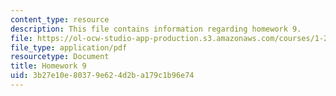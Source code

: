 ```yaml
---
content_type: resource
description: This file contains information regarding homework 9.
file: https://ol-ocw-studio-app-production.s3.amazonaws.com/courses/1-264j-database-internet-and-systems-integration-technologies-fall-2013/3b27e10e80379e624d2ba179c1b96e74_MIT1_264JF13_HW9.pdf
file_type: application/pdf
resourcetype: Document
title: Homework 9
uid: 3b27e10e-8037-9e62-4d2b-a179c1b96e74
---
```

